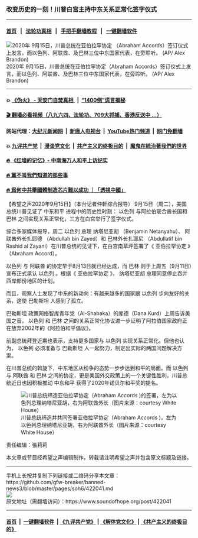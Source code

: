 ### 改变历史的一刻！川普白宫主持中东关系正常化签字仪式
------------------------

#### [首页](https://github.com/gfw-breaker/banned-news3/blob/master/README.md) &nbsp;&nbsp;|&nbsp;&nbsp; [法轮功真相](https://github.com/begood0513/basic/blob/master/README.md)  &nbsp;&nbsp;|&nbsp;&nbsp; [手把手翻墙教程](https://github.com/gfw-breaker/guides/wiki)  &nbsp;&nbsp;|&nbsp;&nbsp; [一键翻墙软件](https://github.com/gfw-breaker/nogfw/blob/master/README.md)  



<div><img alt="2020年 9月15日，川普总统在亚伯拉罕协定 （Abraham Accords）签订仪式上发言，而以色列、阿联酋、及巴林三位中东国家代表，在旁聆听。 (AP/ Alex Brandon)" src="https://img.soundofhope.org/2020-09/1600196418940.jpg"/>
<br/><figcaption class="caption">
 2020年 9月15日，川普总统在亚伯拉罕协定（Abraham Accords）签订仪式上发言，而以色列、阿联酋、及巴林三位中东国家代表，在旁聆听。 (AP/ Alex Brandon)
</figcaption></div><hr/>

#### 💥 [《伪火》 - 天安门自焚真相 ](http://158.247.195.190:10000/videos/blog/weihuo.html)&nbsp; |&nbsp; [“1400例”谎言揭秘  ](http://158.247.195.190:10000/videos/blog/jiexi1400.html)

#### [ 🎬  翻墙必看视频（八九六四、法轮功、709大抓捕、香港反送中 ...）](https://github.com/gfw-breaker/links/blob/master/banned.md)

#### 网站代理：[大纪元新闻网](http://158.247.195.190:10080/gb/) &nbsp;|&nbsp; [新唐人电视台](http://158.247.195.190:8808/gb/)  &nbsp;|&nbsp; [YouTube热门频道](http://158.247.195.190/youtube.html) &nbsp;|&nbsp; [网门免翻墙](http://158.247.195.190:11000/show.aspx?name=ogHome)

#### 💥 [九评共产党](http://158.247.195.190:10000/videos/res/jiuping/)&nbsp; |&nbsp; [漫谈党文化](http://158.247.195.190:10000/videos/res/mtdwh/)&nbsp; |&nbsp; [共产主义的终极目的](http://158.247.195.190:10000/videos/res/zjmd/)&nbsp; |&nbsp; [魔鬼在統治著我們的世界](http://158.247.195.190:10000/videos/res/TheSpecter/)  

#### [ 🔥  《红墙的记忆》- 中南海万人和平上访纪实](http://158.247.195.190:10000/videos/news/../legend/index.html)

#### [ 🔥  黨不叫我們知道的那些事](http://158.247.195.190:10000/videos/news/truth02.html)

#### [ 🔥  爲何中共舉國體制造芯片難以成功 ｜「透視中國」](http://158.247.195.190:10000/videos/news/don03.html)

<div><div class="Content__Wrapper sc-1bvya0-0 grZQxZ">
 <p class="meta-top">
  <span class="meta">
   【希望之声2020年9月15日】（本台记者仲軒综合报导）
  </span>
  9月15日（周二），美国总统川普见证了
  <ok href="/term/48822">
   中东和平
  </ok>
  进程中的历史性时刻：
  <ok href="/term/3164">
   以色列
  </ok>
  与阿拉伯联合酋长国和
  <ok href="/term/236356">
   巴林
  </ok>
  之间实现关系正常化，三方在白宫举行了签字仪式。
 </p>
 <p>
  综合多家媒体报导，周二
  <ok href="/term/3164">
   以色列
  </ok>
  总理
  <ok href="/term/376060">
   纳塔尼亚胡
  </ok>
  （Benjamin Netanyahu）、
  <ok href="/term/376066">
   阿联酋外长扎耶德
  </ok>
  （Abdullah bin Zayed）和
  <ok href="/term/376063">
   巴林外长扎耶尼
  </ok>
  （Abdullatif bin Rashid al Zayani）在川普总统的见证下，在白宫南草坪签署了《
  <ok href="/term/376051">
   亚伯拉罕协定
  </ok>
  》（Abraham Accord）。
 </p>
 <div class="AD_Embed__Wrap-sc-1xslmin-0 igMuqX module desktop">
  <div>
  </div>
 </div>
 <p>
  <ok href="/term/3164">
   以色列
  </ok>
  与
  <ok href="/term/10807">
   阿联酋
  </ok>
  的协定早于8月13日就已经达成，而
  <ok href="/term/236356">
   巴林
  </ok>
  则于上周五（9月11日）宣布正式承认
  <ok href="/term/3164">
   以色列
  </ok>
  。根据《
  <ok href="/term/376051">
   亚伯拉罕协定
  </ok>
  》，
  <ok href="/term/376060">
   纳塔尼亚胡
  </ok>
  总理同意停止吞并西岸部份地区的计划。
 </p>
 <p>
  而且，观察人士发现了中东的新动向：有越来越多的国家跟
  <ok href="/term/3164">
   以色列
  </ok>
  步向友好的关系，这使
  <ok href="/term/4990">
   巴勒斯坦
  </ok>
  人感到了孤立。
 </p>
 <p>
  <ok href="/term/4990">
   巴勒斯坦
  </ok>
  政策网络智库青年党（Al-Shabaka）的库德（Dana Kurd）上周告诉美国之音，
  <ok href="/term/3164">
   以色列
  </ok>
  和
  <ok href="/term/236356">
   巴林
  </ok>
  之间的关系正常化协议进一步证明了阿拉伯国家政府正在放弃2002年的《阿拉伯和平倡议》。
 </p>
 <p>
  前副总统拜登近期也表示，支持更多国家与
  <ok href="/term/3164">
   以色列
  </ok>
  实现关系正常化。但他也认为，
  <ok href="/term/3164">
   以色列
  </ok>
  必须准备与
  <ok href="/term/4990">
   巴勒斯坦
  </ok>
  人一起努力，制定出实际的两国问题解决方案。
 </p>
 <p>
  在川普总统的斡旋下，中东地区从纷争的态势一步步达到和平的局面。而
  <ok href="/term/3164">
   以色列
  </ok>
  与
  <ok href="/term/10807">
   阿联酋
  </ok>
  和
  <ok href="/term/236356">
   巴林
  </ok>
  之间的协定，更是美国外交政策上的一个关键性胜利。川普总统近日也因积极推动
  <ok href="/term/48822">
   中东和平
  </ok>
  获得了2020年诺贝尔和平奖的提名。
 </p>
 <figure class="OImage__StyledFigure-sc-1lfley0-0 hHSfVg">
  <img alt="川普总统缔造亚伯拉罕协定（Abraham Accords )的签署，左为以色列总理纳塔尼亚胡，右为阿联酋外长（图片来源：courtesy White House）" src="https://img.soundofhope.org/2020-09/1600196607771.png"/>
  <br/><figcaption>
   川普总统缔造并共同签署亚伯拉罕协定（Abraham Accords )，左为以色列总理纳塔尼亚胡，右为阿联酋外长（图片来源：courtesy White House）
  </figcaption>
 </figure>
 <p class="meta-btm">
  责任编辑：張莉莉
 </p>
 <p class="meta-btm">
  本文章或节目经希望之声编辑制作，转载请注明希望之声并包含原文标题及链接。
 </p>
</div>
</div>
<hr/>
手机上长按并复制下列链接或二维码分享本文章：<br/>
https://github.com/gfw-breaker/banned-news3/blob/master/pages/soh6/422041.md <br/>
<a href='https://github.com/gfw-breaker/banned-news3/blob/master/pages/soh6/422041.md'><img src='https://github.com/gfw-breaker/banned-news3/blob/master/pages/soh6/422041.md.png'/></a> <br/>
原文地址（需翻墙访问）：https://www.soundofhope.org/post/422041


------------------------
#### [首页](https://github.com/gfw-breaker/banned-news3/blob/master/README.md) &nbsp;|&nbsp; [一键翻墙软件](https://github.com/gfw-breaker/nogfw/blob/master/README.md) &nbsp;| [《九评共产党》](https://github.com/gfw-breaker/9ping.md/blob/master/README.md#九评之一评共产党是什么) | [《解体党文化》](https://github.com/gfw-breaker/jtdwh.md/blob/master/README.md) | [《共产主义的终极目的》](https://github.com/gfw-breaker/gczydzjmd.md/blob/master/README.md)


<img src='http://gfw-breaker.win/banned-news3/pages/soh6/422041.md' width='0px' height='0px'/>